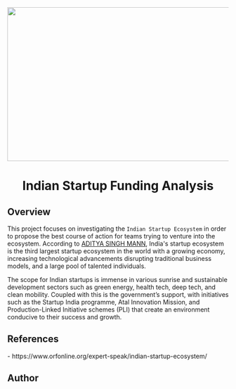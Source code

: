 <img src="https://github.com/pk-aduyaw/Indian-startup-funding-analysis/assets/148882212/d852a4cb-bd2d-4363-ae51-7239b0c2055c" height=350 width=1000>

<h1 align='center'>Indian Startup Funding Analysis</h1>

<h2>Overview</h2>

This project focuses on investigating the `Indian Startup Ecosystem` in order to propose the best course of action for teams trying to venture into the ecosystem. According to [ADITYA SINGH MANN](https://www.orfonline.org/expert-speak/indian-startup-ecosystem/), India's startup ecosystem is the third largest startup ecosystem in the world with a growing economy, increasing technological advancements disrupting traditional business models, and a large pool of talented individuals.
<p>The scope for Indian startups is immense in various sunrise and sustainable development sectors such as green energy, health tech, deep tech, and clean mobility. Coupled with this is the government’s support, with initiatives such as the Startup India programme, Atal Innovation Mission, and Production-Linked Initiative schemes (PLI) that create an environment conducive to their success and growth.</p>

<h2>References</h2>
- https://www.orfonline.org/expert-speak/indian-startup-ecosystem/


<h2>Author</h2>
